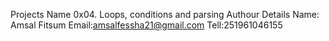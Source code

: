 Projects Name
0x04. Loops, conditions and parsing
Authour Details
Name: Amsal Fitsum
Email:amsalfessha21@gmail.com
Tell:251961046155
